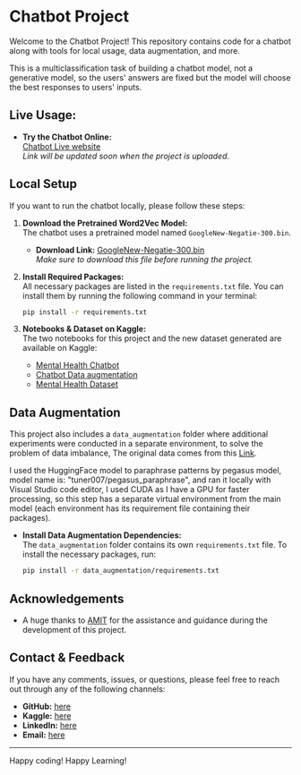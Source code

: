 # Chatbot Project

Welcome to the Chatbot Project! This repository contains code for a chatbot along with tools for local usage, data augmentation, and more.

This is a multiclassification task of building a chatbot model, not a generative model, so the users' answers are fixed but the model will choose the best responses to users' inputs.

## Live Usage:

- **Try the Chatbot Online:**  
  [Chatbot Live website](http://mental-health-ai.up.railway.app)  
  _*Link will be updated soon when the project is uploaded.*_
  
## Local Setup

If you want to run the chatbot locally, please follow these steps:

1. **Download the Pretrained Word2Vec Model:**  
   The chatbot uses a pretrained model named `GoogleNew-Negatie-300.bin`.  
   - **Download Link:** [GoogleNew-Negatie-300.bin](https://www.kaggle.com/datasets/sandreds/googlenewsvectorsnegative300)  
   _*Make sure to download this file before running the project.*_

2. **Install Required Packages:**  
   All necessary packages are listed in the `requirements.txt` file. You can install them by running the following command in your terminal:

   ```bash
   pip install -r requirements.txt
   ```

3. **Notebooks & Dataset on Kaggle:**  
   The two notebooks for this project and the new dataset generated are available on Kaggle:
   - [Mental Health Chatbot](#)
   - [Chatbot Data augmentation](#)
   - [Mental Health Dataset](#)

## Data Augmentation

This project also includes a `data_augmentation` folder where additional experiments were conducted in a separate environment, to solve the problem of data imbalance, The original data comes from this [Link](https://www.kaggle.com/datasets/elvis23/mental-health-conversational-data).

I used the HuggingFace model to paraphrase patterns by pegasus model, model name is: "tuner007/pegasus_paraphrase", and ran it locally with Visual Studio code editor, I used CUDA as I have a GPU for faster processing, so this step has a separate virtual environment from the main model (each environment has its requirement file containing their packages).

- **Install Data Augmentation Dependencies:**  
  The `data_augmentation` folder contains its own `requirements.txt` file. To install the necessary packages, run:

  ```bash
  pip install -r data_augmentation/requirements.txt
  ```

## Acknowledgements

- A huge thanks to [AMIT](https://www.linkedin.com/company/amit-learning/posts/?feedView=all) for the assistance and guidance during the development of this project.

## Contact & Feedback

If you have any comments, issues, or questions, please feel free to reach out through any of the following channels:

- **GitHub:** [here](https://github.com/Selim9-9/)
- **Kaggle:** [here](https://www.kaggle.com/selimkhaled50)
- **LinkedIn:** [here](https://www.linkedin.com/in/saleem-khaled-a502b3253/)
- **Email:** [here](saleim023Gmail.com)

---

Happy coding!
Happy Learning!



